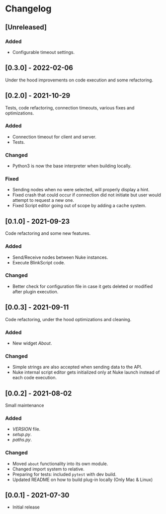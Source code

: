 # Changelog

## [Unreleased]

### Added

* Configurable timeout settings.

## [0.3.0] - 2022-02-06

Under the hood improvements on code execution and some refactoring.

## [0.2.0] - 2021-10-29

Tests, code refactoring, connection timeouts, various fixes and optimizations.

### Added

* Connection timeout for client and server.
* Tests.

### Changed

* Python3 is now the base interpreter when building locally.

### Fixed

* Sending nodes when no were selected, will properly display a hint.
* Fixed crash that could occur if connection did not initiate but user would attempt to request a new one.
* Fixed Script editor going out of scope by adding a cache system.

## [0.1.0] - 2021-09-23

Code refactoring and some new features.

### Added

* Send/Receive nodes between Nuke instances.
* Execute BlinkScript code.

### Changed

* Better check for configuration file in case it gets deleted or modified after plugin execution.

## [0.0.3] - 2021-09-11

Code refactoring, under the hood optimizations and cleaning.

### Added

* New widget _About_.

### Changed

* Simple strings are also accepted when sending data to the API.
* Nuke internal script editor gets initialized only at Nuke launch instead of each code execution.

## [0.0.2] - 2021-08-02

Small maintenance

### Added

* _VERSION_ file.
* _setup.py_.
* _paths.py_.

### Changed

* Moved `about` functionality into its own module.
* Changed import system to relative.
* Preparing for tests: included `pytest` with dev build.
* Updated README on how to build plug-in locally (Only Mac & Linux)

## [0.0.1] - 2021-07-30

* Initial release

